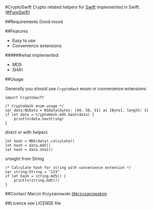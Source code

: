 #CryptoSwift
Crypto related helpers for [Swift](https://developer.apple.com/swift/) implemented in Swift. ([#PureSwift](https://twitter.com/hashtag/pureswift))

##Requirements
Good mood

##Features

- Easy to use
- Convenience extensions

######what implemented
- MD5
- SHA1

##Usage

Generally you should use `CryptoHash` enum or convenience extensions

    import CryptoSwift
    
    /* CryptoHash enum usage */
    var data:NSData = NSData(bytes: [49, 50, 51] as [Byte], length: 3)
    if let data = CryptoHash.md5.hash(data) {
        println(data.hexString)
    }
    
 direct or with helpers
	
	let hash = MD5(data).calculate()
	let hash = data.md5()
	let hash = data.sha1()
	
srtaight from String

    /* Calculate hash for string with convenience extension */
    var string:String = "123"
    if let hash = string.md5() {
        println(string.md5())
    }
    
##Contact
Marcin Krzyżanowski [@krzyzanowskim](http://twitter.com/krzyzanowskim)

##Licence
see LICENSE file